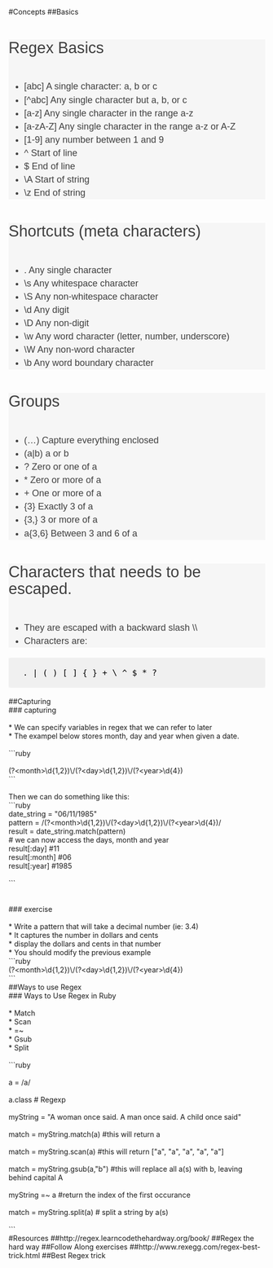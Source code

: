 #Concepts
##Basics
<div id="wmd-preview-section-34" class="wmd-preview-section preview-content" style="box-sizing: border-box; color: rgb(63, 63, 63); font-family: 'Source Sans Pro', sans-serif; font-size: 18px; line-height: 26.1000003814697px; text-align: justify; outline: none !important; background-color: rgb(246, 246, 246);"><h3 id="regex-basics" style="box-sizing: border-box; font-weight: 300; line-height: 1.1; margin-top: 1.5em; margin-bottom: 1.5em; font-size: 1.7em; text-align: start; outline: none !important;">Regex Basics</h3><ul style="box-sizing: border-box; margin-bottom: 1.1em; outline: none !important;"><li style="box-sizing: border-box; outline: none !important;">[abc] A single character: a, b or c</li><li style="box-sizing: border-box; outline: none !important;">[^abc] Any single character but a, b, or c</li><li style="box-sizing: border-box; outline: none !important;">[a-z] Any single character in the range a-z</li><li style="box-sizing: border-box; outline: none !important;">[a-zA-Z] Any single character in the range a-z or A-Z</li><li style="box-sizing: border-box; outline: none !important;">[1-9] any number between 1 and 9</li><li style="box-sizing: border-box; outline: none !important;">^ Start of line</li><li style="box-sizing: border-box; outline: none !important;">$ End of line</li><li style="box-sizing: border-box; outline: none !important;">\A Start of string</li><li style="box-sizing: border-box; outline: none !important;">\z End of string</li></ul></div><div id="wmd-preview-section-35" class="wmd-preview-section preview-content" style="box-sizing: border-box; color: rgb(63, 63, 63); font-family: 'Source Sans Pro', sans-serif; font-size: 18px; line-height: 26.1000003814697px; text-align: justify; outline: none !important; background-color: rgb(246, 246, 246);"><h3 id="shortcuts-meta-characters" style="box-sizing: border-box; font-weight: 300; line-height: 1.1; margin-top: 1.5em; margin-bottom: 1.5em; font-size: 1.7em; text-align: start; outline: none !important;">Shortcuts (meta characters)</h3><ul style="box-sizing: border-box; margin-bottom: 1.1em; outline: none !important;"><li style="box-sizing: border-box; outline: none !important;">. Any single character</li><li style="box-sizing: border-box; outline: none !important;">\s Any whitespace character</li><li style="box-sizing: border-box; outline: none !important;">\S Any non-whitespace character</li><li style="box-sizing: border-box; outline: none !important;">\d Any digit</li><li style="box-sizing: border-box; outline: none !important;">\D Any non-digit</li><li style="box-sizing: border-box; outline: none !important;">\w Any word character (letter, number, underscore)</li><li style="box-sizing: border-box; outline: none !important;">\W Any non-word character</li><li style="box-sizing: border-box; outline: none !important;">\b Any word boundary character</li></ul></div><div id="wmd-preview-section-36" class="wmd-preview-section preview-content" style="box-sizing: border-box; color: rgb(63, 63, 63); font-family: 'Source Sans Pro', sans-serif; font-size: 18px; line-height: 26.1000003814697px; text-align: justify; outline: none !important; background-color: rgb(246, 246, 246);"><h3 id="groups" style="box-sizing: border-box; font-weight: 300; line-height: 1.1; margin-top: 1.5em; margin-bottom: 1.5em; font-size: 1.7em; text-align: start; outline: none !important;">Groups</h3><ul style="box-sizing: border-box; margin-bottom: 1.1em; outline: none !important;"><li style="box-sizing: border-box; outline: none !important;">(…) Capture everything enclosed</li><li style="box-sizing: border-box; outline: none !important;">(a|b) a or b</li><li style="box-sizing: border-box; outline: none !important;">? Zero or one of a</li><li style="box-sizing: border-box; outline: none !important;">* Zero or more of a</li><li style="box-sizing: border-box; outline: none !important;">+ One or more of a</li><li style="box-sizing: border-box; outline: none !important;">{3} Exactly 3 of a</li><li style="box-sizing: border-box; outline: none !important;">{3,} 3 or more of a</li><li style="box-sizing: border-box; outline: none !important;">a{3,6} Between 3 and 6 of a</li></ul></div><div id="wmd-preview-section-37" class="wmd-preview-section preview-content" style="box-sizing: border-box; color: rgb(63, 63, 63); font-family: 'Source Sans Pro', sans-serif; font-size: 18px; line-height: 26.1000003814697px; text-align: justify; outline: none !important; background-color: rgb(246, 246, 246);"><h3 id="characters-that-needs-to-be-escaped" style="box-sizing: border-box; font-weight: 300; line-height: 1.1; margin-top: 1.5em; margin-bottom: 1.5em; font-size: 1.7em; text-align: start; outline: none !important;">Characters that needs to be escaped.</h3><ul style="box-sizing: border-box; margin-bottom: 1.1em; outline: none !important;"><li style="box-sizing: border-box; outline: none !important;">They are escaped with a backward slash \\</li><li style="box-sizing: border-box; outline: none !important;">Characters are:</li></ul></div><div id="wmd-preview-section-38" class="wmd-preview-section preview-content" style="box-sizing: border-box; color: rgb(63, 63, 63); font-family: 'Source Sans Pro', sans-serif; font-size: 18px; line-height: 26.1000003814697px; text-align: justify; outline: none !important; background-color: rgb(246, 246, 246);"><pre class="prettyprint" style="box-sizing: border-box; font-family: 'Source Code Pro', monospace; font-size: 0.9em; padding: 10px 20px; margin-bottom: 1.1em; line-height: 1.45; word-break: break-word; border: 0px; border-radius: 5px; text-align: start; outline: none !important; background-color: rgba(128, 128, 128, 0.0470588);"><code class=" hljs ruby" style="box-sizing: border-box; font-family: 'Source Code Pro', monospace; font-size: inherit; padding: 0.5em; color: rgb(0, 0, 0); border-radius: 0px; display: block; outline: none !important; background-image: initial; background-attachment: initial; background-size: initial; background-origin: initial; background-clip: initial; background-position: initial; background-repeat: initial;">. | ( ) [ ] { } + \ ^ <span class="hljs-variable" style="box-sizing: border-box; outline: none !important;">$ </span>* ?</code></pre></div>
##Capturing
<div>### capturing</div><div><br></div><div>* We can specify variables in regex that we can refer to later</div><div>* The exampel below stores month, day and year when given a date.</div><div><br></div><div>```ruby</div><div><br></div><div>(?&lt;month&gt;\d{1,2})\/(?&lt;day&gt;\d{1,2})\/(?&lt;year&gt;\d{4})</div><div>```</div><div><br></div><div>Then we can do something like this:</div><div>```ruby</div><div>date_string = "06/11/1985"</div><div>pattern = /(?&lt;month&gt;\d{1,2})\/(?&lt;day&gt;\d{1,2})\/(?&lt;year&gt;\d{4})/</div><div>result = date_string.match(pattern)</div><div># we can now access the days, month and year</div><div>result[:day] #11</div><div>result[:month] #06</div><div>result[:year] #1985</div><div><br></div><div>```</div><div><br></div><div><br></div><div>### exercise</div><div><br></div><div>* Write a pattern that will take a decimal number (ie: 3.4)</div><div>* It captures the number in dollars and cents</div><div>* display the dollars and cents in that number</div><div>* You should modify the previous example</div><div>```ruby</div><div>(?&lt;month&gt;\d{1,2})\/(?&lt;day&gt;\d{1,2})\/(?&lt;year&gt;\d{4})</div><div>```</div>
##Ways to use Regex
<div>### Ways to Use Regex in Ruby</div><div><br></div><div>* Match</div><div>* Scan</div><div>* =~</div><div>* Gsub</div><div>* Split</div><div><br></div><div>```ruby</div><div><br></div><div>a = /a/</div><div><br></div><div>a.class # Regexp</div><div><br></div><div>myString = "A woman once said. A man once said. A child once said"</div><div><br></div><div>match = myString.match(a) #this will return a</div><div><br></div><div>match = myString.scan(a) #this will return ["a", "a", "a", "a", "a"]</div><div><br></div><div>match = myString.gsub(a,"b") #this will replace all a(s) with b, leaving behind capital A</div><div><br></div><div>myString =~ a #return the index of the first occurance&nbsp;</div><div><br></div><div>match = myString.split(a) # split a string by a(s)</div><div><br></div><div>```</div>
#Resources
##http://regex.learncodethehardway.org/book/
##Regex the hard way
##Follow Along exercises
##http://www.rexegg.com/regex-best-trick.html
##Best Regex trick
